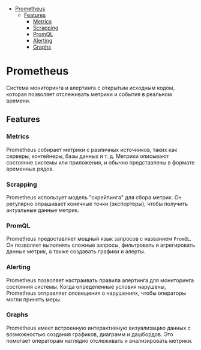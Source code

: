 <!-- TOC -->
* [Prometheus](#prometheus)
  * [Features](#features)
    * [Metrics](#metrics)
    * [Scrapping](#scrapping)
    * [PromQL](#promql)
    * [Alerting](#alerting)
    * [Graphs](#graphs)
<!-- TOC -->

# Prometheus

Cистема мониторинга и алертинга с открытым исходным кодом, которая позволяет отслеживать метрики и события в реальном
времени.

## Features

### Metrics

Prometheus собирает метрики с различных источников, таких как серверы, контейнеры, базы данных и т. д. Метрики описывают
состояние системы или приложения, и обычно представлены в формате временных рядов.

### Scrapping

Prometheus использует модель "скрейпинга" для сбора метрик. Он регулярно опрашивает конечные точки (экспортеры), чтобы
получить актуальные данные метрик.

### PromQL

Prometheus предоставляет мощный язык запросов с названием `PromQL`. Он позволяет выполнять сложные запросы, фильтровать
и агрегировать данные метрик, а также создавать графики и алерты.

### Alerting

Prometheus позволяет настраивать правила алертинга для мониторинга состояния системы. Когда определенные условия
нарушены, Prometheus отправляет оповещения о нарушениях, чтобы операторы могли принять меры.

### Graphs

Prometheus имеет встроенную интерактивную визуализацию данных с возможностью создания графиков, диаграмм и дашбордов.
Это помогает операторам наглядно отслеживать и анализировать метрики.
